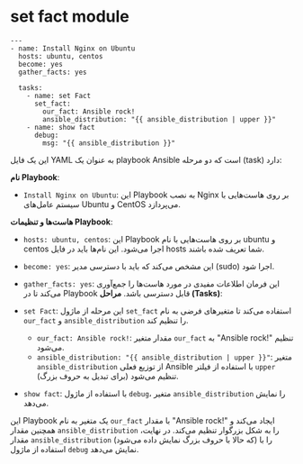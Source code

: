 # set fact module

```
---
- name: Install Nginx on Ubuntu
  hosts: ubuntu, centos
  become: yes
  gather_facts: yes

  tasks:
    - name: set Fact
      set_fact:
        our_fact: Ansible rock!
        ansible_distribution: "{{ ansible_distribution | upper }}"
    - name: show fact
      debug:
        msg: "{{ ansible_distribution }}"
```

این یک فایل YAML به عنوان یک playbook Ansible است که دو مرحله (task) دارد:

**نام Playbook**:
   - `Install Nginx on Ubuntu`: این Playbook به نصب Nginx بر روی هاست‌هایی با سیستم عامل‌های Ubuntu و CentOS می‌پردازد.

**هاست‌ها و تنظیمات Playbook**:
   - `hosts: ubuntu, centos`: این Playbook بر روی هاست‌هایی با نام ubuntu و centos اجرا می‌شود. این نام‌ها باید در فایل hosts شما تعریف شده باشند.
   - `become: yes`: این مشخص می‌کند که باید با دسترسی مدیر (sudo) اجرا شود.
   - `gather_facts: yes`: این فرمان اطلاعات مفیدی در مورد هاست‌ها را جمع‌آوری می‌کند تا در Playbook قابل دسترسی باشد.
**مراحل (Tasks)**:
   - `set Fact`: این مرحله از ماژول `set_fact` استفاده می‌کند تا متغیرهای فرضی به نام `our_fact` و `ansible_distribution` را تنظیم کند.
     - `our_fact: Ansible rock!`: مقدار متغیر `our_fact` به "Ansible rock!" تنظیم می‌شود.
     - `ansible_distribution: "{{ ansible_distribution | upper }}"`: متغیر `ansible_distribution` از توزیع فعلی Ansible با استفاده از فیلتر `upper` (برای تبدیل به حروف بزرگ) تنظیم می‌شود.

   - `show fact`: با استفاده از ماژول `debug`، متغیر `ansible_distribution` را نمایش می‌دهد.

این Playbook یک متغیر به نام `our_fact` با مقدار "Ansible rock!" ایجاد می‌کند و همچنین مقدار `ansible_distribution` را به شکل بزرگوار تنظیم می‌کند. در نهایت، مقدار `ansible_distribution` (که حالا با حروف بزرگ نمایش داده می‌شود) را با استفاده از ماژول `debug` نمایش می‌دهد.

